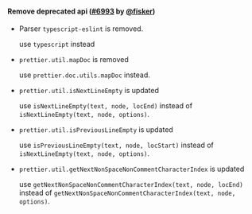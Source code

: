 #### Remove deprecated api ([#6993](https://github.com/prettier/prettier/pull/6993) by [@fisker](https://github.com/fisker))

- Parser `typescript-eslint` is removed.

  use `typescript` instead

- `prettier.util.mapDoc` is removed

  use `prettier.doc.utils.mapDoc` instead.

- `prettier.util.isNextLineEmpty` is updated

  use `isNextLineEmpty(text, node, locEnd)` instead of `isNextLineEmpty(text, node, options)`.

- `prettier.util.isPreviousLineEmpty` is updated

  use `isPreviousLineEmpty(text, node, locStart)` instead of `isNextLineEmpty(text, node, options)`.

- `prettier.util.getNextNonSpaceNonCommentCharacterIndex` is updated

  use `getNextNonSpaceNonCommentCharacterIndex(text, node, locEnd)` instead of `getNextNonSpaceNonCommentCharacterIndex(text, node, options)`.

